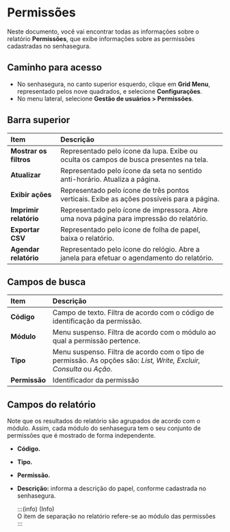 # Permissões

Neste documento, você vai encontrar todas as informações sobre o relatório **Permissões**, que exibe informações sobre as permissões cadastradas no senhasegura.

## Caminho para acesso

* No senhasegura, no canto superior esquerdo, clique em **Grid Menu**, representado pelos nove quadrados, e selecione **Configurações**.  
* No menu lateral, selecione **Gestão de usuários \> Permissões**.

## Barra superior

| Item  | Descrição |
| :---- | :---- |
| **Mostrar os filtros** | Representado pelo ícone da lupa. Exibe ou oculta os campos de busca presentes na tela. |
| **Atualizar** | Representado pelo ícone da seta no sentido anti-horário. Atualiza a página. |
| **Exibir ações** | Representado pelo ícone de três pontos verticais. Exibe as  ações possíveis para a página. |
| **Imprimir relatório** | Representado pelo ícone de impressora. Abre uma nova página para impressão do relatório. |
| **Exportar CSV** | Representado pelo ícone de folha de papel, baixa o relatório. |
| **Agendar relatório** | Representado pelo ícone do relógio. Abre a janela para efetuar o agendamento do relatório. |

## Campos de busca

| Item | Descrição |
| :---- | :---- |
| **Código** | Campo de texto. Filtra de acordo com o código de identificação da permissão. |
| **Módulo** | Menu suspenso. Filtra de acordo com o módulo ao qual a permissão pertence. |
| **Tipo** | Menu suspenso. Filtra de acordo com o tipo de permissão. As opções são: *List, Write, Excluir, Consulta* ou *Ação*. |
| **Permissão** | Identificador da permissão |

## Campos do relatório

Note que os resultados do relatório são agrupados de acordo com o módulo. Assim, cada módulo do senhasegura tem o seu conjunto de permissões que é mostrado de forma independente.

* **Código.**  
* **Tipo.**  
* **Permissão.**  
* **Descrição:** informa a descrição do papel, conforme cadastrada no senhasegura.

	:::(info) (Info)  
	O item de separação no relatório refere-se ao módulo das permissões  
	:::